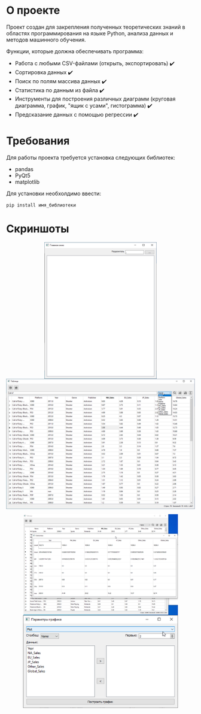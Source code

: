 # О проекте
Проект создан для закрепления полученных теоретических знаний в областях программирования на языке Python, анализа данных и методов машинного обучения.

Функции, которые должна обеспечивать программа:
* Работа с любыми CSV-файлами (открыть, экспортировать) ✔️
* Сортировка данных ✔️
* Поиск по полям массива данных ✔️
* Статистика по данным из файла ✔️
* Инструменты для построения различных диаграмм (круговая диаграмма, график, "ящик с усами", гистограмма) ✔️
* Предсказание данных с помощью регрессии ✔️

# Требования
Для работы проекта требуется установка следующих библиотек:
- pandas
- PyQt5
- matplotlib

Для установки необхолдимо ввести:

    pip install имя_библиотеки

# Скриншоты
<div align = "center">
    <img align = "center" src="./screenshots/hub.png" width="300px">
    <img align = "center" src="./screenshots/main.png" width="527px">
    <p></p>
    <img align = "center" src="./screenshots/stats.png" width="413">
    <img align = "center" src="./screenshots/graph_settings.png" width="414px">
</div>
